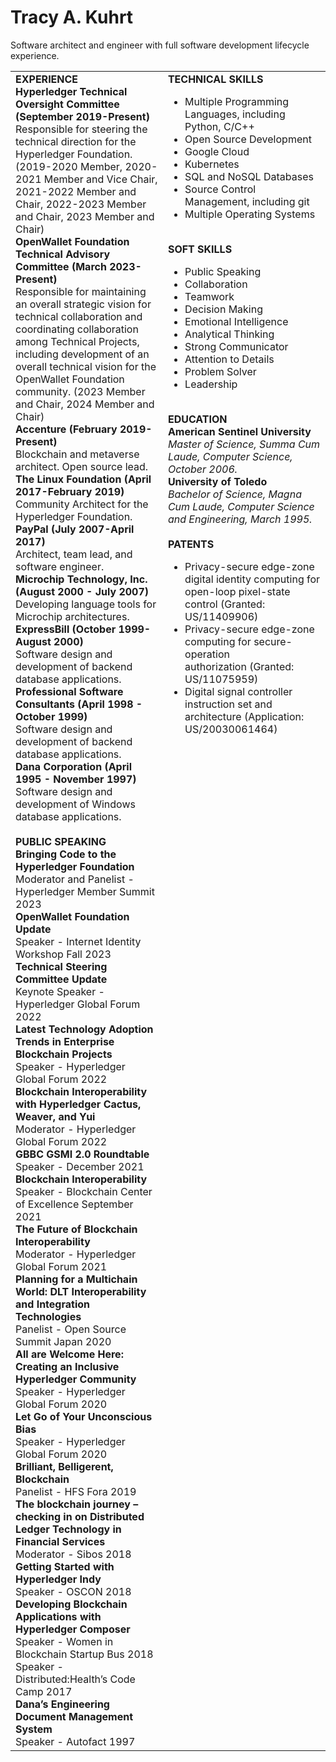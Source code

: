 # Tracy A. Kuhrt

Software architect and engineer with full software development lifecycle experience.

<table>
  <tr>
    <td><b>EXPERIENCE</b></br>
        <b>Hyperledger Technical Oversight Committee (September 2019-Present)</b></br>
        Responsible for steering the technical direction for the Hyperledger Foundation. (2019-2020 Member, 2020-2021 Member and Vice Chair, 2021-2022 Member and Chair, 2022-2023 Member and Chair, 2023 Member and Chair)</br>
        <b>OpenWallet Foundation Technical Advisory Committee (March 2023-Present)</b></br>
        Responsible for maintaining an overall strategic vision for technical collaboration and coordinating collaboration among Technical Projects, including development of an overall technical vision for the OpenWallet Foundation community. (2023 Member and Chair, 2024 Member and Chair)</br>
        <b>Accenture (February 2019-Present)</b></br>
        Blockchain and metaverse architect. Open source lead.</br>
        <b>The Linux Foundation (April 2017-February 2019)</b></br>
        Community Architect for the Hyperledger Foundation.</br>
        <b>PayPal (July 2007-April 2017)</b></br>
        Architect, team lead, and software engineer.</br>
        <b>Microchip Technology, Inc. (August 2000 - July 2007)</b></br>
        Developing language tools for Microchip architectures.</br>
        <b>ExpressBill (October 1999-August 2000)</b></br>
        Software design and development of backend database applications.</br>
        <b>Professional Software Consultants (April 1998 - October 1999)</b></br>
        Software design and development of backend database applications.</br>
        <b>Dana Corporation (April 1995 - November 1997)</b></br>
        Software design and development of Windows database applications.</br>
        </br>
        <b>PUBLIC SPEAKING</b></br>
        <b>Bringing Code to the Hyperledger Foundation</b></br>
        Moderator and Panelist - Hyperledger Member Summit 2023</br>
        <b>OpenWallet Foundation Update</b></br>
        Speaker - Internet Identity Workshop Fall 2023</br>
        <b>Technical Steering Committee Update</b></br>
        Keynote Speaker - Hyperledger Global Forum 2022</br>
        <b>Latest Technology Adoption Trends in Enterprise Blockchain Projects</b></br>
        Speaker - Hyperledger Global Forum 2022</br>
        <b>Blockchain Interoperability with Hyperledger Cactus, Weaver, and Yui</b></br>
        Moderator - Hyperledger Global Forum 2022</br>
        <b>GBBC GSMI 2.0 Roundtable</b></br>Speaker - December 2021</br>
        <b>Blockchain Interoperability</b></br>
        Speaker - Blockchain Center of Excellence September 2021</br>
        <b>The Future of Blockchain Interoperability</b></br>
        Moderator - Hyperledger Global Forum 2021</br>
        <b>Planning for a Multichain World: DLT Interoperability and Integration Technologies</b></br>
        Panelist - Open Source Summit Japan 2020</br>
        <b>All are Welcome Here: Creating an Inclusive Hyperledger Community</b></br>
        Speaker - Hyperledger Global Forum 2020</br>
        <b>Let Go of Your Unconscious Bias</b></br>
        Speaker - Hyperledger Global Forum 2020</br>
        <b>Brilliant, Belligerent, Blockchain</b></br>
        Panelist - HFS Fora 2019</br>
        <b>The blockchain journey – checking in on Distributed Ledger Technology in Financial Services</b></br>
        Moderator - Sibos 2018</br>
        <b>Getting Started with Hyperledger Indy</b></br>
        Speaker - OSCON 2018</br>
        <b>Developing Blockchain Applications with Hyperledger Composer</b></br>
        Speaker - Women in Blockchain Startup Bus 2018</br>
        Speaker - Distributed:Health’s Code Camp 2017</br>
        <b>Dana’s Engineering Document Management System</b></br>
        Speaker - Autofact 1997</td>
    <td valign="top"><b>TECHNICAL SKILLS</b></br>
      <ul>
        <li>Multiple Programming Languages, including Python, C/C++</li>
        <li>Open Source Development</li><li>Google Cloud</li>
        <li>Kubernetes</li>
        <li>SQL and NoSQL Databases</li>
        <li>Source Control Management, including git</li>
        <li>Multiple Operating Systems</li>
      </ul></br>
      <b>SOFT SKILLS</b></br>
      <ul>
        <li>Public Speaking</li>
        <li>Collaboration</li>
        <li>Teamwork</li>
        <li>Decision Making</li>
        <li>Emotional Intelligence</li>
        <li>Analytical Thinking</li>
        <li>Strong Communicator</li>
        <li>Attention to Details</li>
        <li>Problem Solver</li>
        <li>Leadership</li>
      </ul></br>
      <b>EDUCATION</b></br>
      <b>American Sentinel University</b></br>
      <i>Master of Science, Summa Cum Laude, Computer Science, October 2006.</i></br>
      <b>University of Toledo</b></br>
      <i>Bachelor of Science, Magna Cum Laude, Computer Science and Engineering, March 1995.</i></br>
      </br>
      <b>PATENTS</b></br>
      <ul>
        <li>Privacy-secure edge-zone digital identity computing for open-loop pixel-state control (Granted: US/11409906)</li>
        <li>Privacy-secure edge-zone computing for secure-operation authorization (Granted: US/11075959)</li>
        <li>Digital signal controller instruction set and architecture (Application: US/20030061464)</li>
      </ul>
    </td>
  </tr>
</table>
